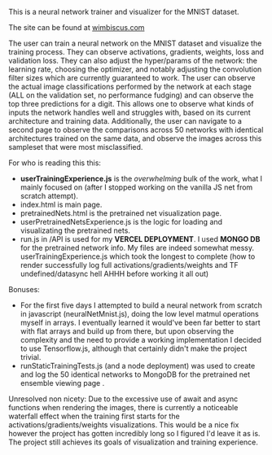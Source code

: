 This is a neural network trainer and visualizer for the MNIST dataset.

The site can be found at [wimbiscus.com](https://wimbiscus.com)

The user can train a neural network on the MNIST dataset and visualize the training process. They can observe activations, gradients, weights, loss and validation loss. 
They can also adjust the hyper/params of the network: the learning rate, choosing the optimizer, and notably adjusting the convolution filter sizes which are currently guaranteed to work.
The user can observe the actual image classifications performed by the network at each stage (ALL on the validation set, no performance fudging) and can observe the top three predictions for a digit.
This allows one to observe what kinds of inputs the network handles well and struggles with, based on its current architecture and training data. 
Additionally, the user can navigate to a second page to observe the comparisons across 50 networks with identical architectures trained on the same data, 
and observe the images across this sampleset that were most misclassified.

For who is reading this this:
 - **userTrainingExperience.js** is the *overwhelming* bulk of the work, what I mainly focused on (after I stopped working on the vanilla JS net from scratch attempt).
 - index.html is main page.
 - pretrainedNets.html is the pretrained net visualization page.
 - userPretrainedNetsExperience.js is the logic for loading and visualizating the pretrained nets.
 - run.js in /API is used for my **VERCEL DEPLOYMENT**. I used **MONGO DB** for the pretrained network info.
My files are indeed somewhat messy. userTrainingExperience.js which took the longest to complete (how to render successfully log full activations/gradients/weights and TF undefined/datasync hell AHHH before working it all out)

Bonuses: 
- For the first five days I attempted to build a neural network from scratch in javascript (neuralNetMnist.js), doing the low level matmul operations myself in arrays. 
I eventually learned it would've been far better to start with flat arrays and build up from there, but upon observing the complexity and the need to provide a working implementation I decided to use Tensorflow.js, although that certainly didn't make the project trivial. 
- runStaticTrainingTests.js (and a node deployment) was used to create and log the 50 identical networks to MongoDB for the pretrained net ensemble viewing page .

Unresolved non nicety: Due to the excessive use of await and async functions when rendering the images, there is currently a noticeable waterfall effect when the training first starts for the activations/gradients/weights visualizations.
This would be a nice fix however the project has gotten incredibly long so I figured I'd leave it as is. The project still achieves its goals of visualization and training experience. 
